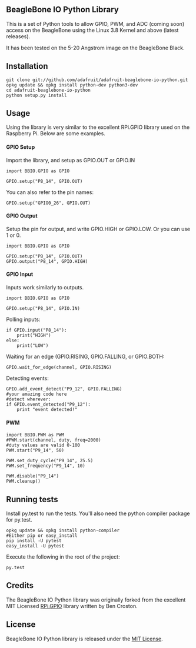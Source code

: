 ## BeagleBone IO Python Library

This is a set of Python tools to allow GPIO, PWM, and ADC (coming soon) access on the BeagleBone using the Linux 3.8 Kernel and above (latest releases).

It has been tested on the 5-20 Angstrom image on the BeagleBone Black.

## Installation

    git clone git://github.com/adafruit/adafruit-beaglebone-io-python.git
    opkg update && opkg install python-dev python3-dev
    cd adafruit-beaglebone-io-python
    python setup.py install

## Usage

Using the library is very similar to the excellent RPi.GPIO library used on the Raspberry Pi.  Below are some examples.

#### GPIO Setup
Import the library, and setup as GPIO.OUT or GPIO.IN

    import BBIO.GPIO as GPIO

    GPIO.setup("P8_14", GPIO.OUT)
    
You can also refer to the pin names:

    GPIO.setup("GPIO0_26", GPIO.OUT)

#### GPIO Output
Setup the pin for output, and write GPIO.HIGH or GPIO.LOW.  Or you can use 1 or 0.

    import BBIO.GPIO as GPIO

    GPIO.setup("P8_14", GPIO.OUT)
    GPIO.output("P8_14", GPIO.HIGH)

#### GPIO Input
Inputs work similarly to outputs.

    import BBIO.GPIO as GPIO

    GPIO.setup("P8_14", GPIO.IN)
    
Polling inputs:
    
    if GPIO.input("P8_14"):
        print("HIGH")
    else:
        print("LOW")

Waiting for an edge (GPIO.RISING, GPIO.FALLING, or GPIO.BOTH:

    GPIO.wait_for_edge(channel, GPIO.RISING)
    
Detecting events:

    GPIO.add_event_detect("P9_12", GPIO.FALLING)
    #your amazing code here
    #detect wherever:
    if GPIO.event_detected("P9_12"):
        print "event detected!"

#### PWM
        
    import BBIO.PWM as PWM
    #PWM.start(channel, duty, freq=2000)
    #duty values are valid 0-100
    PWM.start("P9_14", 50)
    
    PWM.set_duty_cycle("P9_14", 25.5)
    PWM.set_frequency("P9_14", 10)
    
    PWM.disable("P9_14")
    PWM.cleanup()
        
## Running tests

Install py.test to run the tests.  You'll also need the python compiler package for py.test.
  
    opkg update && opkg install python-compiler
    #Either pip or easy_install
    pip install -U pytest
    easy_install -U pytest

Execute the following in the root of the project:

    py.test

## Credits

The BeagleBone IO Python library was originally forked from the excellent MIT Licensed [RPi.GPIO](https://code.google.com/p/raspberry-gpio-python) library written by Ben Croston.

## License

BeagleBone IO Python library is released under the [MIT License](http://www.opensource.org/licenses/MIT).
